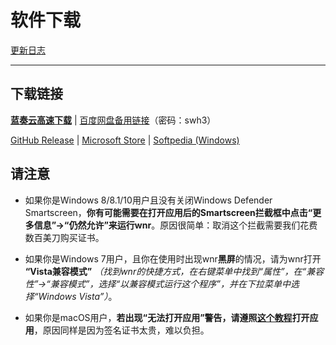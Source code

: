 # 软件下载

[更新日志](https://github.com/RoderickQiu/wnr/releases)

----

## 下载链接

[**蓝奏云高速下载**](https://www.lanzous.com/b01n0tb4j) | [百度网盘备用链接](https://pan.baidu.com/s/1PDpnEkf-zKQKQIhUTO0ubQ#list/path=%2F)（密码：swh3）

[GitHub Release](https://github.com/RoderickQiu/wnr/releases/latest) | [Microsoft Store](https://www.microsoft.com/zh-cn/p/wnr/9n8nv1c5rxxw) | [Softpedia (Windows)](https://www.softpedia.com/get/Desktop-Enhancements/Clocks-Time-Management/wnr.shtml)

## 请注意

- 如果你是Windows 8/8.1/10用户且没有关闭Windows Defender Smartscreen，**你有可能需要在打开应用后的Smartscreen拦截框中点击“更多信息”->“仍然允许”来运行wnr**。原因很简单：取消这个拦截需要我们花费数百美刀购买证书。

- 如果你是Windows 7用户，且你在使用时出现wnr**黑屏**的情况，请为wnr打开 **“Vista兼容模式”** *（找到wnr的快捷方式，在右键菜单中找到“属性”，在“兼容性”->“兼容模式”，选择“以兼容模式运行这个程序”，并在下拉菜单中选择“Windows Vista”）*。

- 如果你是macOS用户，**若出现“无法打开应用”警告，请遵照[这个教程](https://sspai.com/post/27638)打开应用**，原因同样是因为签名证书太贵，难以负担。
